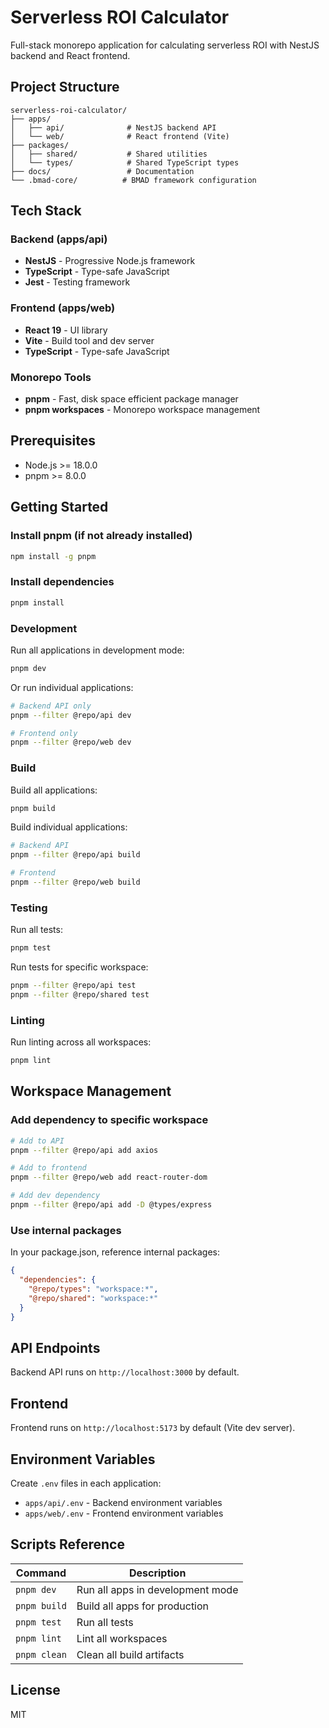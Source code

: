 # Serverless ROI Calculator

Full-stack monorepo application for calculating serverless ROI with NestJS backend and React frontend.

## Project Structure

```
serverless-roi-calculator/
├── apps/
│   ├── api/              # NestJS backend API
│   └── web/              # React frontend (Vite)
├── packages/
│   ├── shared/           # Shared utilities
│   └── types/            # Shared TypeScript types
├── docs/                 # Documentation
└── .bmad-core/          # BMAD framework configuration
```

## Tech Stack

### Backend (apps/api)
- **NestJS** - Progressive Node.js framework
- **TypeScript** - Type-safe JavaScript
- **Jest** - Testing framework

### Frontend (apps/web)
- **React 19** - UI library
- **Vite** - Build tool and dev server
- **TypeScript** - Type-safe JavaScript

### Monorepo Tools
- **pnpm** - Fast, disk space efficient package manager
- **pnpm workspaces** - Monorepo workspace management

## Prerequisites

- Node.js >= 18.0.0
- pnpm >= 8.0.0

## Getting Started

### Install pnpm (if not already installed)

```bash
npm install -g pnpm
```

### Install dependencies

```bash
pnpm install
```

### Development

Run all applications in development mode:

```bash
pnpm dev
```

Or run individual applications:

```bash
# Backend API only
pnpm --filter @repo/api dev

# Frontend only
pnpm --filter @repo/web dev
```

### Build

Build all applications:

```bash
pnpm build
```

Build individual applications:

```bash
# Backend API
pnpm --filter @repo/api build

# Frontend
pnpm --filter @repo/web build
```

### Testing

Run all tests:

```bash
pnpm test
```

Run tests for specific workspace:

```bash
pnpm --filter @repo/api test
pnpm --filter @repo/shared test
```

### Linting

Run linting across all workspaces:

```bash
pnpm lint
```

## Workspace Management

### Add dependency to specific workspace

```bash
# Add to API
pnpm --filter @repo/api add axios

# Add to frontend
pnpm --filter @repo/web add react-router-dom

# Add dev dependency
pnpm --filter @repo/api add -D @types/express
```

### Use internal packages

In your package.json, reference internal packages:

```json
{
  "dependencies": {
    "@repo/types": "workspace:*",
    "@repo/shared": "workspace:*"
  }
}
```

## API Endpoints

Backend API runs on `http://localhost:3000` by default.

## Frontend

Frontend runs on `http://localhost:5173` by default (Vite dev server).

## Environment Variables

Create `.env` files in each application:

- `apps/api/.env` - Backend environment variables
- `apps/web/.env` - Frontend environment variables

## Scripts Reference

| Command | Description |
|---------|-------------|
| `pnpm dev` | Run all apps in development mode |
| `pnpm build` | Build all apps for production |
| `pnpm test` | Run all tests |
| `pnpm lint` | Lint all workspaces |
| `pnpm clean` | Clean all build artifacts |

## License

MIT
